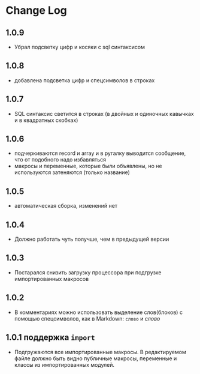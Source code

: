# Change Log

## 1.0.9
- Убрал подсветку цифр и косяки с sql синтаксисом

## 1.0.8
- добавлена подсветка цифр и спецсимволов в строках

## 1.0.7
- SQL синтаксис светится в строках (в двойных и одиночных кавычках и в квадратных скобках)

## 1.0.6
- подчеркиваются record и array и в ругалку выводится сообщение, что от подобного надо избавляться
- макросы и переменные, которые были объявлены, но не используются затеняются (только название)

## 1.0.5
- автоматическая сборка, изменений нет

## 1.0.4
- Должно работать чуть получше, чем в предыдущей версии

## 1.0.3
- Постарался снизить загрузку процессора при подгрузке импортированных макросов

## 1.0.2
- В комментариях можно использовать выделение слов(блоков) с помощью спецсимволов, как в Markdown: `слово` и _слово_

## 1.0.1 поддержка ```import```
- Подгружаются все импортированные макросы. В редактируемом файле должно быть видно публичные макросы, переменные и классы из импортированных модулей.
